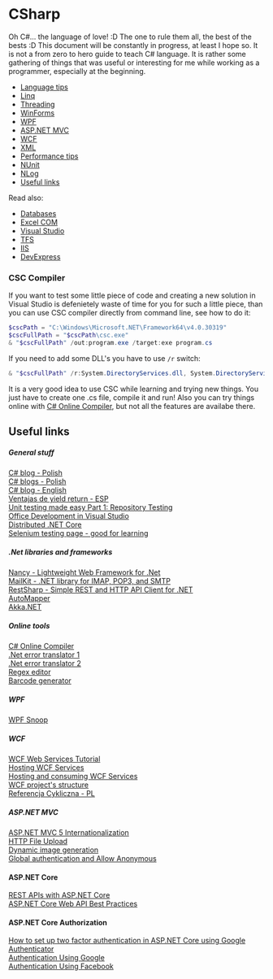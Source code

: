 # CSharp
Oh C#... the language of love! :D The one to rule them all, the best of the bests :D This document will be constantly in progress, at least I hope so. It is not a from zero to hero guide to teach C# language. It is rather some gathering of things that was useful or interesting for me while working as a programmer, especially at the beginning.

* [Language tips](https://github.com/abik11/tips-tricks/blob/master/CSharp/Language.md)
* [Linq](https://github.com/abik11/tips-tricks/blob/master/CSharp/Linq.md)
* [Threading](https://github.com/abik11/tips-tricks/blob/master/CSharp/Threading.md)
* [WinForms](https://github.com/abik11/tips-tricks/blob/master/CSharp/GUI.md#winforms)
* [WPF](https://github.com/abik11/tips-tricks/blob/master/CSharp/GUI.md#wpf)
* [ASP.NET MVC](https://github.com/abik11/tips-tricks/blob/master/CSharp/ASPNET_MVC.md)
* [WCF](https://github.com/abik11/tips-tricks/blob/master/CSharp/WCF.md)
* [XML](https://github.com/abik11/tips-tricks/blob/master/CSharp/XML.md)
* [Performance tips](https://github.com/abik11/tips-tricks/blob/master/CSharp/Performance.md)
* [NUnit](https://github.com/abik11/tips-tricks/blob/master/CSharp/NUnit.md)
* [NLog](https://github.com/abik11/tips-tricks/blob/master/CSharp/NLog.md)
* [Useful links](#useful-links)

Read also:
* [Databases](https://github.com/abik11/tips-tricks/blob/master/DB)
* [Excel COM](https://github.com/abik11/tips-tricks/blob/master/VBA.md#c)
* [Visual Studio](https://https://github.com/abik11/tips-tricks/blob/master/DevTools.md#visual-studio)
* [TFS](https://https://github.com/abik11/tips-tricks/blob/master/DevTools.md#tfs)
* [IIS](https://https://github.com/abik11/tips-tricks/blob/master/OS+Net.md#iis)
* [DevExpress](https://github.com/abik11/tips-tricks/blob/master/DevExpress.md)

### CSC Compiler
If you want to test some little piece of code and creating a new solution in Visual Studio is defenietely waste of time for you for such a little piece, than you can use CSC compiler directly from command line, see how to do it:
```powershell
$cscPath = "C:\Windows\Microsoft.NET\Framework64\v4.0.30319"
$cscFullPath = "$cscPath\csc.exe"
& "$cscFullPath" /out:program.exe /target:exe program.cs
```
If you need to add some DLL's you have to use `/r` switch:
```powershell
& "$cscFullPath" /r:System.DirectoryServices.dll, System.DirectoryServices.AccountManagement.dll /out:program.exe /target:exe program.cs
```
It is a very good idea to use CSC while learning and trying new things. You just have to create one .cs file, compile it and run! Also you can try things online with [C# Online Compiler](https://dotnetfiddle.net/), but not all the features are availabe there.

## Useful links

##### General stuff
[C# blog - Polish](https://www.plukasiewicz.net/)<br />
[C# blogs - Polish](https://dotnetomaniak.pl/)<br />
[C# blog - English](https://medium.com/@mdfarragher)<br />
[Ventajas de yield return - ESP](https://bmegias.wordpress.com/2010/11/10/que-es-yield-y-por-que-hay-que-usarlo/)<br/>
[Unit testing made easy Part 1: Repository Testing](https://www.codeproject.com/Articles/488264/Unit-testing-made-easy-Part-Repository-Testing)<br />
[Office Development in Visual Studio](https://www.red-gate.com/simple-talk/dotnet/c-programming/office-development-in-visual-studio/)<br />
[Distributed .NET Core](https://devmentors.io/distributed-net-core/)<br />
[Selenium testing page - good for learning](http://testing.todvachev.com/)<br />

##### .Net libraries and frameworks
[Nancy - Lightweight Web Framework for .Net](http://nancyfx.org/)<br />
[MailKit - .NET library for IMAP, POP3, and SMTP](https://github.com/jstedfast/MailKit)<br />
[RestSharp - Simple REST and HTTP API Client for .NET](https://github.com/restsharp/RestSharp)<br />
[AutoMapper](https://github.com/AutoMapper/AutoMapper/wiki)<br />
[Akka.NET](https://hryniewski.net/2017/03/22/akka-net-1-creating-actor-system-and-making-first-contact/)<br />

##### Online tools
[C# Online Compiler](https://dotnetfiddle.net/)<br />
[.Net error translator 1](http://finderr.net/)<br />
[.Net error translator 2](http://www.errortoenglish.com/)<br />
[Regex editor](http://regexr.com/)<br />
[Barcode generator](http://barcode.tec-it.com/en)<br />

##### WPF
[WPF Snoop](https://github.com/cplotts/snoopwpf)<br />

##### WCF
[WCF Web Services Tutorial](http://mikesknowledgebase.azurewebsites.net/pages/Services/WebServices.htm)<br />
[Hosting WCF Services](https://docs.microsoft.com/en-us/dotnet/framework/wcf/hosting-services)<br />
[Hosting and consuming WCF Services](https://msdn.microsoft.com/en-us/library/bb332338.aspx)<br />
[WCF project's structure](https://www.codemag.com/article/0809101)<br />
[Referencja Cykliczna - PL](https://cezarywalenciuk.pl/blog/programing/post/wcf-i-circular-reference-referencja-cykliczna)<br />

##### ASP.NET MVC
[ASP.NET MVC 5 Internationalization](http://afana.me/archive/2011/01/14/aspnet-mvc-internationalization.aspx/)<br />
[HTTP File Upload](https://www.hanselman.com/blog/ABackToBasicsCaseStudyImplementingHTTPFileUploadWithASPNETMVCIncludingTestsAndMocks.aspx)<br />
[Dynamic image generation](https://www.hanselman.com/blog/BackToBasicsDynamicImageGenerationASPNETControllersRoutingIHttpHandlersAndRunAllManagedModulesForAllRequests.aspx)<br />
[Global authentication and Allow Anonymous](https://weblogs.asp.net/jongalloway/asp-net-mvc-authentication-global-authentication-and-allow-anonymous)<br />

#### ASP.NET Core
[REST APIs with ASP.NET Core](https://www.freecodecamp.org/news/an-awesome-guide-on-how-to-build-restful-apis-with-asp-net-core-87b818123e28/)<br />
[ASP.NET Core Web API Best Practices](https://code-maze.com/aspnetcore-webapi-best-practices/)<br />

#### ASP.NET Core Authorization
[How to set up two factor authentication in ASP.NET Core using Google Authenticator](https://medium.freecodecamp.org/how-to-set-up-two-factor-authentication-on-asp-net-core-using-google-authenticator-4b15d0698ec9)<br />
[Authentication Using Google](https://ankitsharmablogs.com/authentication-using-google-asp-net-core-2-0/)<br />
[Authentication Using Facebook](https://ankitsharmablogs.com/authentication-using-facebook-in-asp-net-core-2-0/)<br />
